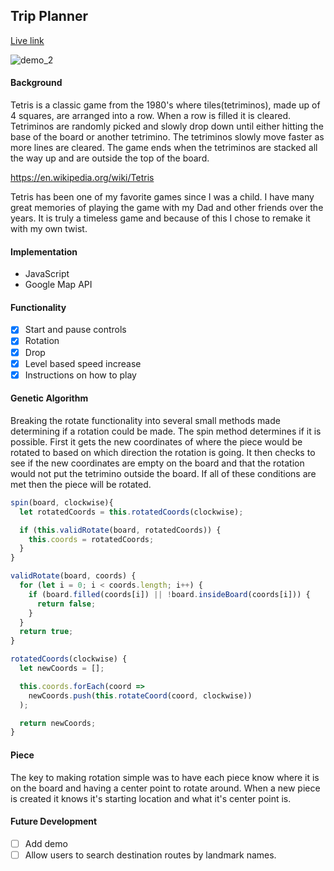## Trip Planner

[Live link](https://hyunckim.github.io/TripPlanner/)

![demo_2](/docs/trip_planner.gif)

#### Background

Tetris is a classic game from the 1980's where tiles(tetriminos), made up of 4 squares, are arranged into a row. When a row is filled it is cleared. Tetriminos are randomly picked and slowly drop down until either hitting the base of the board or another tetrimino. The tetriminos slowly move faster as more lines are cleared. The game ends when the tetriminos are stacked all the way up and are outside the top of the board.

https://en.wikipedia.org/wiki/Tetris

Tetris has been one of my favorite games since I was a child. I have many great memories of playing the game with my Dad and other friends over the years. It is truly a timeless game and because of this I chose to remake it with my own twist.

#### Implementation
- JavaScript
- Google Map API

#### Functionality
- [x] Start and pause controls
- [x] Rotation
- [x] Drop
- [x] Level based speed increase
- [x] Instructions on how to play

#### Genetic Algorithm

Breaking the rotate functionality into several small methods made determining if a rotation could be made. The spin method determines if it is possible. First it gets the new coordinates of where the piece would be rotated to based on which direction the rotation is going. It then checks to see if the new coordinates are empty on the board and that the rotation would not put the tetrimino outside the board. If all of these conditions are met then the piece will be rotated.


```JavaScript
spin(board, clockwise){
  let rotatedCoords = this.rotatedCoords(clockwise);

  if (this.validRotate(board, rotatedCoords)) {
    this.coords = rotatedCoords;
  }
}

validRotate(board, coords) {
  for (let i = 0; i < coords.length; i++) {
    if (board.filled(coords[i]) || !board.insideBoard(coords[i])) {
      return false;
    }
  }
  return true;
}

rotatedCoords(clockwise) {
  let newCoords = [];

  this.coords.forEach(coord =>
    newCoords.push(this.rotateCoord(coord, clockwise))
  );

  return newCoords;
}
```

#### Piece

The key to making rotation simple was to have each piece know where it is on the board and having a center point to rotate around. When a new piece is created it knows it's starting location and what it's center point is.

#### Future Development

- [ ] Add demo
- [ ] Allow users to search destination routes by landmark names.
